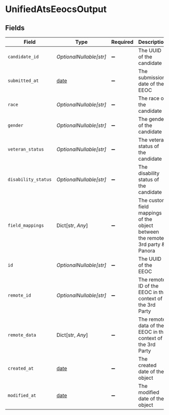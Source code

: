 # UnifiedAtsEeocsOutput


## Fields

| Field                                                                         | Type                                                                          | Required                                                                      | Description                                                                   | Example                                                                       |
| ----------------------------------------------------------------------------- | ----------------------------------------------------------------------------- | ----------------------------------------------------------------------------- | ----------------------------------------------------------------------------- | ----------------------------------------------------------------------------- |
| `candidate_id`                                                                | *OptionalNullable[str]*                                                       | :heavy_minus_sign:                                                            | The UUID of the candidate                                                     | 801f9ede-c698-4e66-a7fc-48d19eebaa4f                                          |
| `submitted_at`                                                                | [date](https://docs.python.org/3/library/datetime.html#date-objects)          | :heavy_minus_sign:                                                            | The submission date of the EEOC                                               | 2024-10-01T12:00:00Z                                                          |
| `race`                                                                        | *OptionalNullable[str]*                                                       | :heavy_minus_sign:                                                            | The race of the candidate                                                     | AMERICAN_INDIAN_OR_ALASKAN_NATIVE                                             |
| `gender`                                                                      | *OptionalNullable[str]*                                                       | :heavy_minus_sign:                                                            | The gender of the candidate                                                   | MALE                                                                          |
| `veteran_status`                                                              | *OptionalNullable[str]*                                                       | :heavy_minus_sign:                                                            | The veteran status of the candidate                                           | I_AM_NOT_A_PROTECTED_VETERAN                                                  |
| `disability_status`                                                           | *OptionalNullable[str]*                                                       | :heavy_minus_sign:                                                            | The disability status of the candidate                                        | YES_I_HAVE_A_DISABILITY_OR_PREVIOUSLY_HAD_A_DISABILITY                        |
| `field_mappings`                                                              | Dict[str, *Any*]                                                              | :heavy_minus_sign:                                                            | The custom field mappings of the object between the remote 3rd party & Panora | {<br/>"fav_dish": "broccoli",<br/>"fav_color": "red"<br/>}                    |
| `id`                                                                          | *OptionalNullable[str]*                                                       | :heavy_minus_sign:                                                            | The UUID of the EEOC                                                          | 801f9ede-c698-4e66-a7fc-48d19eebaa4f                                          |
| `remote_id`                                                                   | *OptionalNullable[str]*                                                       | :heavy_minus_sign:                                                            | The remote ID of the EEOC in the context of the 3rd Party                     | id_1                                                                          |
| `remote_data`                                                                 | Dict[str, *Any*]                                                              | :heavy_minus_sign:                                                            | The remote data of the EEOC in the context of the 3rd Party                   | {<br/>"fav_dish": "broccoli",<br/>"fav_color": "red"<br/>}                    |
| `created_at`                                                                  | [date](https://docs.python.org/3/library/datetime.html#date-objects)          | :heavy_minus_sign:                                                            | The created date of the object                                                | 2024-10-01T12:00:00Z                                                          |
| `modified_at`                                                                 | [date](https://docs.python.org/3/library/datetime.html#date-objects)          | :heavy_minus_sign:                                                            | The modified date of the object                                               | 2024-10-01T12:00:00Z                                                          |